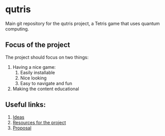 # qutris

Main git repository for the qutris project, a Tetris game that uses quantum computing.

## Focus of the project

The project should focus on two things:

1. Having a nice game:
   1. Easily installable
   2. Nice looking
   3. Easy to navigate and fun
2. Making the content educational 


## Useful links:

1. [Ideas](./docs/ideas.md)
2. [Resources for the project](./docs/resources.md)
3. [Proposal](./docs/proposal.md)
